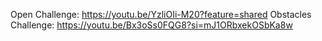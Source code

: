Open Challenge: https://youtu.be/YzliOIi-M20?feature=shared
Obstacles Challenge: https://youtu.be/Bx3oSs0FQG8?si=mJ1ORbxekOSbKa8w
